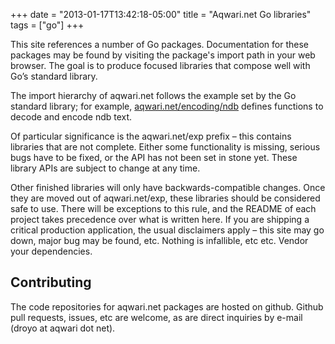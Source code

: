 +++
date = "2013-01-17T13:42:18-05:00"
title = "Aqwari.net Go libraries"
tags = ["go"]
+++

This site references a number of Go packages. Documentation for
these packages may be found by visiting the package's import path
in your web browser. The goal is to produce focused libraries that
compose well with Go’s standard library.

The import hierarchy of aqwari.net follows the example set by the
Go standard library; for example,
[aqwari.net/encoding/ndb](https://aqwari.net/encoding/ndb) defines
functions to decode and encode ndb text.

Of particular significance is the aqwari.net/exp prefix – this
contains libraries that are not complete. Either some functionality
is missing, serious bugs have to be fixed, or the API has not been
set in stone yet. These library APIs are subject to change at any
time.

Other finished libraries will only have backwards-compatible changes.
Once they are moved out of aqwari.net/exp, these libraries should
be considered safe to use. There will be exceptions to this rule,
and the README of each project takes precedence over what is written
here. If you are shipping a critical production application, the
usual disclaimers apply – this site may go down, major bug may be
found, etc. Nothing is infallible, etc etc. Vendor your dependencies.

## Contributing

The code repositories for aqwari.net packages are hosted on github.
Github pull requests, issues, etc are welcome, as are direct inquiries
by e-mail (droyo at aqwari dot net).
